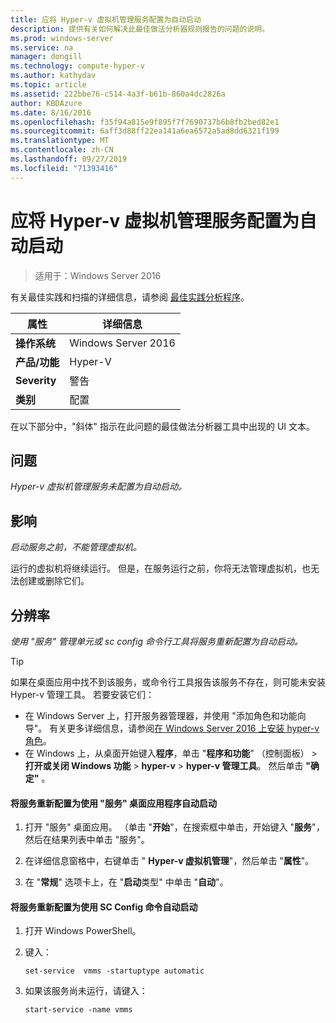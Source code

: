 ```yaml
---
title: 应将 Hyper-v 虚拟机管理服务配置为自动启动
description: 提供有关如何解决此最佳做法分析器规则报告的问题的说明。
ms.prod: windows-server
ms.service: na
manager: dongill
ms.technology: compute-hyper-v
ms.author: kathydav
ms.topic: article
ms.assetid: 222bbe76-c514-4a3f-b61b-860a4dc2826a
author: KBDAzure
ms.date: 8/16/2016
ms.openlocfilehash: f35f94a815e9f895f7f7690737b6b8fb2bed82e1
ms.sourcegitcommit: 6aff3d88ff22ea141a6ea6572a5ad8dd6321f199
ms.translationtype: MT
ms.contentlocale: zh-CN
ms.lasthandoff: 09/27/2019
ms.locfileid: "71393416"
---
```

# <a name="the-hyper-v-virtual-machine-management-service-should-be-configured-to-start-automatically"></a>应将 Hyper-v 虚拟机管理服务配置为自动启动

>适用于：Windows Server 2016

有关最佳实践和扫描的详细信息，请参阅 [最佳实践分析程序](https://go.microsoft.com/fwlink/?LinkId=122786)。  
  
|属性|详细信息|  
|-|-|  
|**操作系统**|Windows Server 2016|  
|**产品/功能**|Hyper-V|  
|**Severity**|警告|  
|**类别**|配置|  

在以下部分中，"斜体" 指示在此问题的最佳做法分析器工具中出现的 UI 文本。

## <a name="issue"></a>问题  
  
*Hyper-v 虚拟机管理服务未配置为自动启动。*  
  
## <a name="impact"></a>影响  
  
*启动服务之前，不能管理虚拟机。*  
  
运行的虚拟机将继续运行。 但是，在服务运行之前，你将无法管理虚拟机，也无法创建或删除它们。  
  
## <a name="resolution"></a>分辨率  
  
*使用 "服务" 管理单元或 sc config 命令行工具将服务重新配置为自动启动。*  
  
> [!TIP]  
> 如果在桌面应用中找不到该服务，或命令行工具报告该服务不存在，则可能未安装 Hyper-v 管理工具。 若要安装它们：  
>   
> - 在 Windows Server 上，打开服务器管理器，并使用 "添加角色和功能向导"。 有关更多详细信息，请参阅[在 Windows Server 2016 上安装 hyper-v 角色](../get-started/Install-the-Hyper-V-role-on-Windows-Server.md)。  
> - 在 Windows 上，从桌面开始键入**程序**，单击 "**程序和功能**" （控制面板） >**打开或关闭 Windows 功能** > **hyper-v** > **hyper-v 管理工具**。 然后单击 **"确定"** 。  
  
#### <a name="to-reconfigure-the-service-to-start-automatically-using-the-services-desktop-app"></a>将服务重新配置为使用 "服务" 桌面应用程序自动启动  
  
1.  打开 "服务" 桌面应用。 （单击 "**开始**"，在搜索框中单击，开始键入 "**服务**"，然后在结果列表中单击 "服务"。  
  
2.  在详细信息窗格中，右键单击 " **Hyper-v 虚拟机管理**"，然后单击 "**属性**"。  
  
3.  在 "**常规**" 选项卡上，在 "**启动**类型" 中单击 "**自动**"。  
  
#### <a name="to-reconfigure-the-service-to-start-automatically-using-the-sc-config-command"></a>将服务重新配置为使用 SC Config 命令自动启动  
  
1.  打开 Windows PowerShell。  
  
2.  键入：  
  
    ```  
    set-service  vmms -startuptype automatic  
    ```  
  
3.  如果该服务尚未运行，请键入：  
  
    ```  
    start-service -name vmms  
    ```  
  


